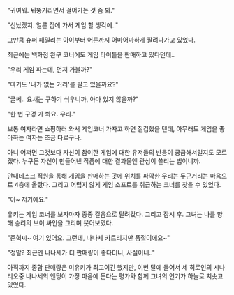 "귀여워. 뒤뚱거리면서 걸어가는 것 좀 봐."

"신났겠지. 얼른 집에 가서 게임 할 생각에.."

그만큼 슈퍼 패밀리는 아이부터 어른까지 어마어마하게 팔려나가고 있었다. 

최근에는 백화점 완구 코너에도 게임 타이틀을 판매하고 있다던데..

"우리 게임 파는데, 먼저 가볼까?"

"여기도 '내가 없는 거리'를 팔고 있을까요?"

"글쎄.. 요새는 구하기 쉬우니까, 아마 있지 않을까?"

"한 번 구경 가 봐요. 우리."

보통 여자라면 쇼핑하러 와서 게임코너 가자고 하면 질겁했을 텐데, 아무래도 게임을 좋아하는 여자는 조금 다르구나.

아니 어쩌면 그것보다 자신이 참여한 게임에 대한 유저들의 반응이 궁금해서일지도 모르겠다. 누구든 자신이 만들어낸 작품에 대한 결과물엔 관심이 쏠리는 법이니까.

안내데스크 직원을 통해 게임을 판매하는 곳에 위치를 파악한 우리는 두근거리는 마음으로 4층에 올랐다. 그리고 어렵지 않게 게임 소프트를 취급하는 코너를 찾을 수 있었다.

"아~ 저기에요."

유키는 게임 코너를 보자마자 종종 걸음으로 달려갔다. 그리고 잠시 후. 그녀는 나를 향해 승리의 브이 싸인을 그리며 웃어보였다.

"준혁씨~ 여기 있어요. 그런데, 나나세 카트리지만 품절이에요~"

"정말? 최근엔 나나세가 더 판매량이 좋다더니, 사실이네.."

아직까지 종합 판매량은 미유키가 최고이긴 했지만, 이번 달에 들어서 세 히로인의 시나리오중 나나세의 엔딩이 가장 마음에 든다는 평가와 함께 그녀의 인기가 하늘로 치솟고 있었다.